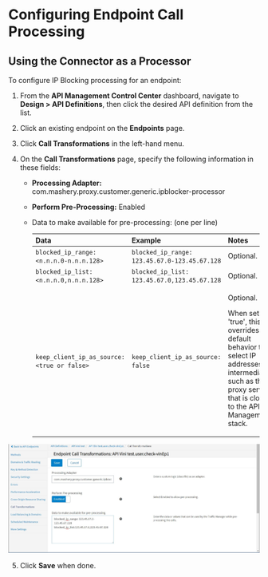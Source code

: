 ﻿---
sidebar_position: 4
---

# Configuring Endpoint Call Processing

<head>
  <meta name="guidename" content="API Management"/>
  <meta name="context" content="GUID-ded2bb11-df9b-4eb2-95fc-58048beede27"/>
</head>

## Using the Connector as a Processor

To configure IP Blocking processing for an endpoint: 

1. From the **API Management Control Center** dashboard, navigate to **Design > API Definitions**, then click the desired API definition from the list. 

2. Click an existing endpoint on the **Endpoints** page. 

3. Click **Call Transformations** in the left-hand menu. 

3. On the **Call Transformations** page, specify the following information in these fields: 

   - **Processing Adapter:** com.mashery.proxy.customer.generic.ipblocker-processor

   - **Perform Pre-Processing:** Enabled 

   - Data to make available for pre-processing: (one per line) 

      |**Data** |**Example** |**Notes** |
      | ---- | ----- | ----- |
      |`blocked_ip_range: <n.n.n.0-n.n.n.128>` |`blocked_ip_range: 123.45.67.0-123.45.67.128`|Optional. |
      |`blocked_ip_list: <n.n.n.0,n.n.n.128>` |`blocked_ip_list: 123.45.67.0,123.45.67.128` |Optional. |
      |`keep_client_ip_as_source: <true or false>`|`keep_client_ip_as_source: false`|<p>Optional. </p><p>When set to 'true', this flag overrides default behavior to select IP addresses of intermediaries, such as the proxy server that is closest to the API Management stack. </p>|

![](../../../Images/ipblockingconnector_masherysetup4.jpg)

5. Click **Save** when done. 
